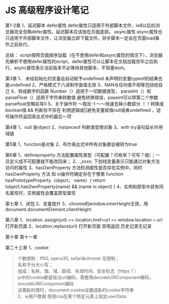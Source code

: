 # JS 高级程序设计笔记
第1-2章
1、延迟脚本
defer属性
	defer属性只适用于外部脚本文件，ie8以后的浏览器完全忽略defer属性。延迟脚本应该放在页面底部。
async属性
	async属性也只适用于外部脚本文件，让浏览器立即下载文件。异步脚本一定会在页面load事件之前执行。

总结：
script按照页面顺序加载（在不使用defer和async属性的情况下），浏览器先解析不使用defer属性的script，defer属性可以让脚本在文档加载完毕之后执行，async属性表示当前版本不必等待其他脚本，不阻塞dom。

第3章
1、
未经初始化的变量会自动赋予undefined
未声明的变量typeof的结果也是undefined
2、严格模式下八进制字面值无效
3、NAN与任何值不相等包括他自己
4、转成数字的函数
Number（）适用于一切数据类型，
parseInt（）和parseFloat（）适用于字符串转数值
避免转换错误，paseint可以带第二个参数
parsefloat忽略前导0
5、关于操作符
～取反-1
～～快速去掉小数部分
！！转换成boolean值
&& 判断存不存在
利用逻辑或||避免变量赋值null或者undefined
，逗号操作符返回表达式中的最后一项


第4章
1、null 是object
2、instanceof 判断类型限对象
3、with try语句延长作用域链

第5章
1、function是对象
2、布尔表达式中所有对象都会被转为true

第6章
1、defineproperty 方法配置属性类型（可配置？可枚举？可写？值）；一旦定义成不可配置就不能改回来；
2、_xxxx; 下划线变量表示只能通过对象方法访问的属性
3、hasOwnProperty 方法检测属性是否存在实例中，同时hasOwnProperty 方法 和 in操作符确定存在于哪里
function hasPrototypeProperty（object， name）{
	return !object.hasOwnProperty(name) && (name in object)
}
4、实例和原型中具有同名属性时，实例属性会覆盖原型属性

第七章
1、闭包
2、变量提升
3、chrome的window.innerHeight无效，用document.documentElement.clientHeight

第八章
1、location..assign(url) == location.href=url == window.location = url  打开新页面
2、location.replace(url)  打开新页面 禁用返回 历史记录无记录

第十章
第十一章
<!--[if lt IE 9]>
    <script src="html5shiv.googlecode.com/svn/trunk/html5.js"></script>
    <![endif]-->

第二十三章
1、cookie
> 个数限制：ff50, opera30, safari&chrome 无限制；  
>  名称不分大小写；  
> 组成：名称、值、域、路径、失效时间、安全标志（https？）  
> js中的cookie都是经过url编码，需要用decodeURIComponent解码，encodeURIComponent编码  
> 设置新的值时，document.cookie设置成新的cookie字符串  
2、ie用户数据
使用css在某个特定元素上指定userData

